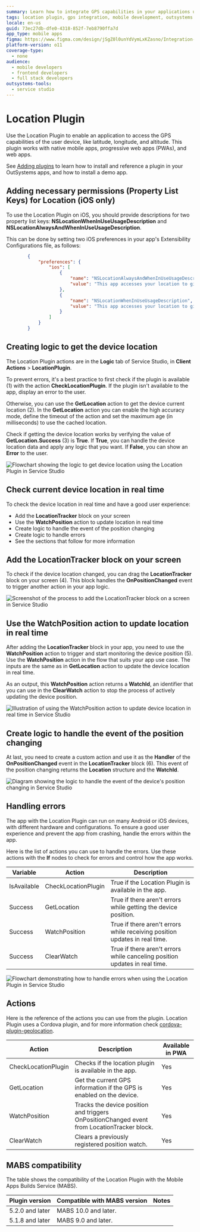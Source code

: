 ```yaml
---
summary: Learn how to integrate GPS capabilities in your applications using the Location Plugin in OutSystems 11 (O11).
tags: location plugin, gps integration, mobile development, outsystems 11, ios permissions
locale: en-us
guid: 73ec27db-dfe0-4318-852f-7eb8790ffa7d
app_type: mobile apps
figma: https://www.figma.com/design/jSgZ0l0unYdVymLxKZasno/Integration-with-external-systems?node-id=3802-242
platform-version: o11
coverage-type:
  - none
audience:
  - mobile developers
  - frontend developers
  - full stack developers
outsystems-tools:
  - service studio
---
```

# Location Plugin

Use the Location Plugin to enable an application to access the GPS capabilities of the user device, like latitude, longitude, and altitude. This plugin works with native mobile apps, progressive web apps (PWAs), and web apps.

<div class="info" markdown="1">

See [Adding plugins](../intro.md#adding-plugins) to learn how to install and reference a plugin in your OutSystems apps, and how to install a demo app.

</div>

## Adding necessary permissions (Property List Keys) for Location (iOS only)

To use the Location Plugin on iOS, you should provide descriptions for two property list keys: **NSLocationWhenInUseUsageDescription** and **NSLocationAlwaysAndWhenInUseUsageDescription**.

This can be done by setting two iOS preferences in your app's Extensibility Configurations file, as follows:

```json
        {
            "preferences": {
                "ios": [
                    {
                        "name": "NSLocationAlwaysAndWhenInUseUsageDescription",
                        "value": "This app accesses your location to give you the best restaurants near you."
                    },
                    {
                        "name": "NSLocationWhenInUseUsageDescription",
                        "value": "This app accesses your location to give you the best restaurants near you."
                    }
                ]
            }
        }
```

## Creating logic to get the device location

The Location Plugin actions are in the **Logic** tab of Service Studio, in **Client Actions** > **LocationPlugin**.

To prevent errors, it's a best practice to first check if the plugin is available (1) with the action **CheckLocationPlugin**. If the plugin isn't available to the app, display an error to the user.

Otherwise, you can use the **GetLocation** action to get the device current location (2). In the **GetLocation** action you can enable the high accuracy mode, define the timeout of the action and set the maximum age (in milliseconds) to use the cached location.

Check if getting the device location works by verifying the value of **GetLocation.Success** (3) is **True**. If **True**, you can handle the device location data and apply any logic that you want. If **False**, you can show an **Error** to the user.

![Flowchart showing the logic to get device location using the Location Plugin in Service Studio](images/logic-to-get-device-location-ss.png "Logic to Get Device Location")

## Check current device location in real time

To check the device location in real time and have a good user experience:

* Add the **LocationTracker** block on your screen
* Use the **WatchPosition** action to update location in real time
* Create logic to handle the event of the position changing
* Create logic to handle errors
* See the sections that follow for more information

## Add the LocationTracker block on your screen

To check if the device location changed, you can drag the **LocationTracker** block on your screen (4). This block handles the **OnPositionChanged** event to trigger another action in your app logic.

![Screenshot of the process to add the LocationTracker block on a screen in Service Studio](images/add-location-tracker-ss.png "Add LocationTracker Block")

## Use the WatchPosition action to update location in real time

After adding the **LocationTracker** block in your app, you need to use the **WatchPosition** action to trigger and start monitoring the device position (5). Use the **WatchPosition** action in the flow that suits your app use case. The inputs are the same as in **GetLocation** action to update the device location in real time.

As an output, this **WatchPosition** action returns a **WatchId**, an identifier that you can use in the **ClearWatch** action to stop the process of actively updating the device position.

![Illustration of using the WatchPosition action to update device location in real time in Service Studio](images/watch-position-action-ss.png "WatchPosition Action")

## Create logic to handle the event of the position changing

At last, you need to create a custom action and use it as the **Handler** of the **OnPositionChanged** event in the **LocationTracker** block (6). This event of the position changing returns the **Location** structure and the **WatchId**.

![Diagram showing the logic to handle the event of the device's position changing in Service Studio](images/logic-handle-event-ss.png "Logic to Handle Event of Position Changing")

## Handling errors

The app with the Location Plugin can run on many Android or iOS devices, with different hardware and configurations. To ensure a good user experience and prevent the app from crashing, handle the errors within the app.

Here is the list of actions you can use to handle the errors. Use these actions with the **If** nodes to check for errors and control how the app works.

| Variable    | Action              | Description                                                                    |
| ----------- | ------------------- | ------------------------------------------------------------------------------ |
| IsAvailable | CheckLocationPlugin | True if the Location Plugin is available in the app.                           |
| Success     | GetLocation         | True if there aren't errors while getting the device position.                 |
| Success     | WatchPosition       | True if there aren't errors while receiving position updates in real time.          |
| Success     | ClearWatch          | True if there aren't errors while canceling position updates in real time. |

![Flowchart demonstrating how to handle errors when using the Location Plugin in Service Studio](images/handling-errors-ss.png "Handling Errors")

## Actions

Here is the reference of the actions you can use from the plugin. Location Plugin uses a Cordova plugin, and for more information check [cordova-plugin-geolocation](https://github.com/OutSystems/cordova-plugin-geolocation).

| Action              | Description                                                                                 | Available in PWA |
| ------------------- | ------------------------------------------------------------------------------------------- | ---------------- |
| CheckLocationPlugin | Checks if the location plugin is available in the app.                                      | Yes              |
| GetLocation         | Get the current GPS information if the GPS is enabled on the device.                        | Yes              |
| WatchPosition       | Tracks the device position and triggers OnPositionChanged event from LocationTracker block. | Yes              |
| ClearWatch          | Clears a previously registered position watch.                                              | Yes              |

## MABS compatibility

The table shows the compatibility of the Location Plugin with the Mobile Apps Builds Service (MABS).

| Plugin version  | Compatible with MABS version | Notes |
| --------------- | ---------------------------- | ----- |
| 5.2.0 and later | MABS 10.0 and later.         |       |
| 5.1.8 and later | MABS 9.0 and later.          |       |
